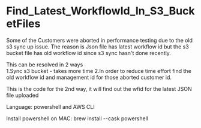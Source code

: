 # Find_Latest_WorkflowId_In_S3_BucketFiles

Some of the Customers were aborted in performance testing due to the old s3 sync up issue. The reason is Json file has latest workflow id but the s3 bucket file has old workflow id since s3 sync hasn't done recently.   

This can be resolved in 2 ways  
1.Sync s3 bucket - takes more time
2.In order to reduce time effort find the old workflow id and management id for those aborted customer id.

This is the code for the 2nd way, it will find out the wfid for the latest JSON file uploaded 

Language: powershell and AWS CLI

Install powershell on MAC: brew install --cask powershell
